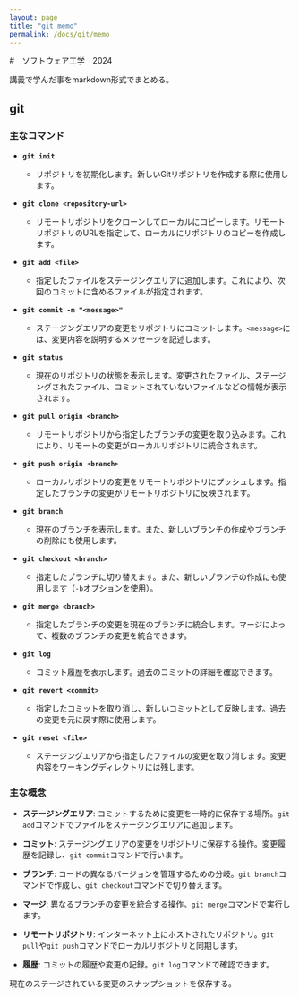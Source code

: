 ```yaml
---
layout: page
title: "git memo"
permalink: /docs/git/memo
---
```


#　ソフトウェア工学　2024

講義で学んだ事をmarkdown形式でまとめる。

## git

### 主なコマンド

- **`git init`**
  - リポジトリを初期化します。新しいGitリポジトリを作成する際に使用します。

- **`git clone <repository-url>`**
  - リモートリポジトリをクローンしてローカルにコピーします。リモートリポジトリのURLを指定して、ローカルにリポジトリのコピーを作成します。

- **`git add <file>`**
  - 指定したファイルをステージングエリアに追加します。これにより、次回のコミットに含めるファイルが指定されます。

- **`git commit -m "<message>"`**
  - ステージングエリアの変更をリポジトリにコミットします。`<message>`には、変更内容を説明するメッセージを記述します。

- **`git status`**
  - 現在のリポジトリの状態を表示します。変更されたファイル、ステージングされたファイル、コミットされていないファイルなどの情報が表示されます。

- **`git pull origin <branch>`**
  - リモートリポジトリから指定したブランチの変更を取り込みます。これにより、リモートの変更がローカルリポジトリに統合されます。

- **`git push origin <branch>`**
  - ローカルリポジトリの変更をリモートリポジトリにプッシュします。指定したブランチの変更がリモートリポジトリに反映されます。

- **`git branch`**
  - 現在のブランチを表示します。また、新しいブランチの作成やブランチの削除にも使用します。

- **`git checkout <branch>`**
  - 指定したブランチに切り替えます。また、新しいブランチの作成にも使用します（`-b`オプションを使用）。

- **`git merge <branch>`**
  - 指定したブランチの変更を現在のブランチに統合します。マージによって、複数のブランチの変更を統合できます。

- **`git log`**
  - コミット履歴を表示します。過去のコミットの詳細を確認できます。

- **`git revert <commit>`**
  - 指定したコミットを取り消し、新しいコミットとして反映します。過去の変更を元に戻す際に使用します。

- **`git reset <file>`**
  - ステージングエリアから指定したファイルの変更を取り消します。変更内容をワーキングディレクトリには残します。

### 主な概念

- **ステージングエリア**: コミットするために変更を一時的に保存する場所。`git add`コマンドでファイルをステージングエリアに追加します。

- **コミット**: ステージングエリアの変更をリポジトリに保存する操作。変更履歴を記録し、`git commit`コマンドで行います。

- **ブランチ**: コードの異なるバージョンを管理するための分岐。`git branch`コマンドで作成し、`git checkout`コマンドで切り替えます。

- **マージ**: 異なるブランチの変更を統合する操作。`git merge`コマンドで実行します。

- **リモートリポジトリ**: インターネット上にホストされたリポジトリ。`git pull`や`git push`コマンドでローカルリポジトリと同期します。

- **履歴**: コミットの履歴や変更の記録。`git log`コマンドで確認できます。


現在のステージされている変更のスナップショットを保存する。